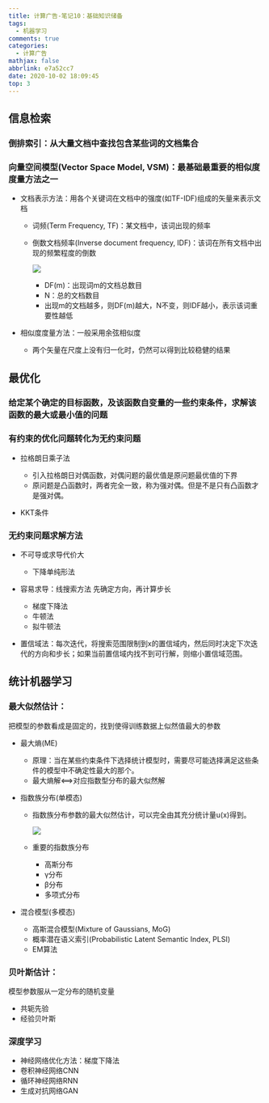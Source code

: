 ```yaml
---
title: 计算广告-笔记10：基础知识储备
tags:
  - 机器学习
comments: true
categories:
  - 计算广告
mathjax: false
abbrlink: e7a52cc7
date: 2020-10-02 18:09:45
top: 3
---
```


## 信息检索

### 倒排索引：从大量文档中查找包含某些词的文档集合

### 向量空间模型(Vector Space Model, VSM)：最基础最重要的相似度度量方法之一

- 文档表示方法：用各个关键词在文档中的强度(如TF-IDF)组成的矢量来表示文档

  - 词频(Term Frequency, TF)：某文档中，该词出现的频率

  - 倒数文档频率(Inverse document frequency, IDF)：该词在所有文档中出现的频繁程度的倒数

  	![](https://cdn.jsdelivr.net/gh/notlate-cn/imgs/blogs/image-20210203215100115.png)
  	
  	- DF(m)：出现词m的文档总数目
  	- N：总的文档数目
  	- 出现m的文档越多，则DF(m)越大，N不变，则IDF越小，表示该词重要性越低

- 相似度度量方法：一般采用余弦相似度

	- 两个矢量在尺度上没有归一化时，仍然可以得到比较稳健的结果

## 最优化

### 给定某个确定的目标函数，及该函数自变量的一些约束条件，求解该函数的最大或最小值的问题

### 有约束的优化问题转化为无约束问题

- 拉格朗日乘子法

	- 引入拉格朗日对偶函数，对偶问题的最优值是原问题最优值的下界
	- 原问题是凸函数时，两者完全一致，称为强对偶。但是不是只有凸函数才是强对偶。

- KKT条件

### 无约束问题求解方法

- 不可导或求导代价大

	- 下降单纯形法

- 容易求导：线搜索方法
先确定方向，再计算步长

	- 梯度下降法
	- 牛顿法
	- 拟牛顿法

- 置信域法：每次迭代，将搜索范围限制到x的置信域内，然后同时决定下次迭代的方向和步长；如果当前置信域内找不到可行解，则缩小置信域范围。

## 统计机器学习

### 最大似然估计：
把模型的参数看成是固定的，找到使得训练数据上似然值最大的参数

- 最大熵(ME)

	- 原理：当在某些约束条件下选择统计模型时，需要尽可能选择满足这些条件的模型中不确定性最大的那个。
	- 最大熵解<==>对应指数型分布的最大似然解

- 指数族分布(单模态)

  - 指数族分布参数的最大似然估计，可以完全由其充分统计量u(x)得到。

    ![](https://cdn.jsdelivr.net/gh/notlate-cn/imgs/blogs/image-20210203215123965.png)

  - 重要的指数族分布

  	- 高斯分布
  	- γ分布
  	- β分布
  	- 多项式分布

- 混合模型(多模态)

	- 高斯混合模型(Mixture of Gaussians, MoG)
	- 概率潜在语义索引(Probabilistic Latent Semantic Index, PLSI)
	- EM算法

### 贝叶斯估计：
模型参数服从一定分布的随机变量

- 共轭先验
- 经验贝叶斯

### 深度学习

- 神经网络优化方法：梯度下降法
- 卷积神经网络CNN
- 循环神经网络RNN
- 生成对抗网络GAN

